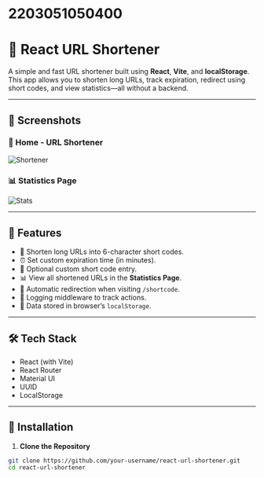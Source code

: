 ﻿# 2203051050400
# 🔗 React URL Shortener

A simple and fast URL shortener built using **React**, **Vite**, and **localStorage**. This app allows you to shorten long URLs, track expiration, redirect using short codes, and view statistics—all without a backend.

---

## 📸 Screenshots

### 🔧 Home - URL Shortener
![Shortener](./screenshots/home.png)

### 📊 Statistics Page
![Stats](./screenshots/stats.png)

---

## 🚀 Features

- 🔗 Shorten long URLs into 6-character short codes.
- ⏰ Set custom expiration time (in minutes).
- 🧾 Optional custom short code entry.
- 📊 View all shortened URLs in the **Statistics Page**.
- 🔁 Automatic redirection when visiting `/shortcode`.
- 🧠 Logging middleware to track actions.
- 💾 Data stored in browser’s `localStorage`.

---

## 🛠 Tech Stack

- React (with Vite)
- React Router
- Material UI
- UUID
- LocalStorage

---

## 🧰 Installation

1. **Clone the Repository**

```bash
git clone https://github.com/your-username/react-url-shortener.git
cd react-url-shortener
